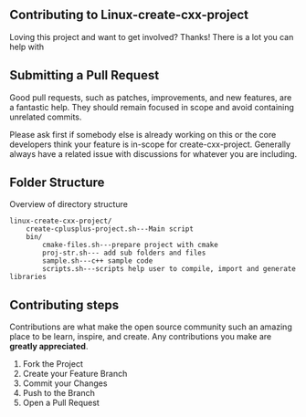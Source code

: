 ## Contributing to Linux-create-cxx-project

Loving this project and want to get involved? Thanks! There is a lot you can help with


## Submitting a Pull Request

Good pull requests, such as patches, improvements, and new features, are a fantastic help. They should remain focused in scope and avoid containing unrelated commits.

Please ask first if somebody else is already working on this or the core developers think your feature is in-scope for create-cxx-project. Generally always have a related issue with discussions for whatever you are including.


## Folder Structure

Overview of directory structure

```
linux-create-cxx-project/
    create-cplusplus-project.sh---Main script
    bin/
        cmake-files.sh---prepare project with cmake
        proj-str.sh--- add sub folders and files
        sample.sh---c++ sample code
        scripts.sh---scripts help user to compile, import and generate libraries
```

## Contributing steps

Contributions are what make the open source community such an amazing place to be learn, inspire, and create. Any contributions you make are **greatly appreciated**.

1. Fork the Project
2. Create your Feature Branch
3. Commit your Changes
4. Push to the Branch
5. Open a Pull Request
